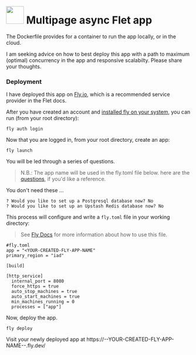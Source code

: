 # <img src="https://s3.us-west-2.amazonaws.com/polae.io/static/polae_logo_text_label_white_256.png"  width="48">  Multipage async Flet app

<!-- ## Deploy: flet-route-async 
This is a working project template for Flet using [its new FastAPI engine](https://flet.dev/blog/flet-for-fastapi) and [flet-route](https://github.com/saurabhwadekar/flet_route) for async routing. -->

The Dockerfile provides for a container to run the app locally, or in the cloud.

I am seeking advice on how to best deploy this app with a path to maximum (optimal) concurrency in the app and responsive scalabilty. Please share your thoughts.

### Deployment

I have deployed this app on [Fly.io](https://fly.io), which is a recommended service provider in the Flet docs. 

After you have created an account and [installed fly on your system](https://fly.io/docs/hands-on/install-flyctl/), you can run (from your root directory):

```
fly auth login
```

Now that you are logged in, from your root directory, create an app:

```
fly launch
```

You will be led through a series of questions. 
>N.B.: The app name will be used in the fly.toml file below. here are the [questions](https://fly.io/docs/hands-on/launch-app/), if you'd like a reference.

You don't need these ...

```
? Would you like to set up a Postgresql database now? No
? Would you like to set up an Upstash Redis database now? No
```

This process will configure and write a `fly.toml` file in your working directory:
>See [Fly Docs](https://fly.io/docs/reference/configuration/) for more information about how to use this file.

```
#fly.toml
app = "<YOUR-CREATED-FLY-APP-NAME"
primary_region = "iad"

[build]

[http_service]
  internal_port = 8080
  force_https = true
  auto_stop_machines = true
  auto_start_machines = true
  min_machines_running = 0
  processes = ["app"]
```

Now, deploy the app.

```
fly deploy
```

Visit your newly deployed app at https://--YOUR-CREATED-FLY-APP-NAME--.fly.dev/






